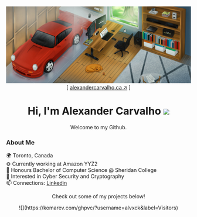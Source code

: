 
<p align='center'>
    <a href='https://alexandercarvalho.ca' target='blank'><img src='./client/src/assets/alvx-wallpaper.jpg'/></a>
    [ <a href='https://alexandercarvalho.ca' target='blank'>alexandercarvalho.ca ↗︎</a> ]
    <h1 align='center'>Hi, I'm Alexander Carvalho <img width='25' src='https://user-images.githubusercontent.com/42378118/110234147-e3259600-7f4e-11eb-95be-0c4047144dea.gif'/></h1>
    <p align='center'>Welcome to my Github.</p>
</p>

### About Me
🌍 Toronto, Canada  
⚙️ Currently working at Amazon YYZ2  
🏫 Honours Bachelor of Computer Science @ Sheridan College  
🔭 Interested in Cyber Security and Cryptography  
📫 Connections: [Linkedin](https://www.linkedin.com/in/-alexandercarvalho/)  

<p align='center'>Check out some of my projects below!</p>

<p align='center'>![](https://komarev.com/ghpvc/?username=alvxck&label=Visitors)<p>